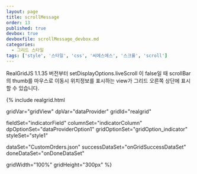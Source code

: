 ```yaml
---
layout: page
title: scrollMessage
order: 13
published: true
devbox: true
devboxfile: scrollMessage_devbox.md
categories:
  - 그리드 스타일
tags: ['style', '스타일', 'css', '씨에스에스', '스크롤', 'scroll']
---
```


RealGridJS 1.1.35 버전부터 setDisplayOptions.liveScroll 이 false일 때
scrollBar의 thumb를 마우스로 이동시 위치정보를 표시하는 view가 그리드 오른쪽 상단에 표시할 수 있습니다.

<style type="text/css">
.rg-scroll-tip-view {
  border: 1px solid red;
  background: white;
  font-size: 12px;
  white-space: nowrap;
  border-radius: 4px;
}
</style>
<script>
  var onGridSuccessDataSet = function(data, textStatus, jqXHR) {
    dataProvider.setRows(data);
        
    gridView.setDisplayOptions({
        liveScroll: false,
        scrollMessageCallback:function(grid, vertical, itemIndex) {
            console.log(itemIndex)
            if (vertical === "vertical") {
                var dataRow = grid.getDataRow(itemIndex); 
                if (dataRow >= 0) {
                    return "<span style='color:red'>"+ (itemIndex + 1) +"</span>"
                }
            }
        }
    });
  }

  var onDoneDataSet = function() {
    
  }
  
</script>

{% include realgrid.html

  gridVar="gridView"
  dpVar="dataProvider"
  gridId="realgrid"

  fieldSet="indicatorField"
  columnSet="indicatorColumn"
  dpOptionSet="dataProviderOption1"
  gridOptionSet="gridOption_indicator"
  styleSet="style1"

  dataSet="CustomOrders.json"
  successDataSet="onGridSuccessDataSet"
  doneDataSet="onDoneDataSet"

  gridWidth="100%"
  gridHeight="300px" %}
